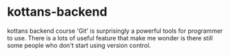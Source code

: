 # kottans-backend
 kottans backend course
'Git' is surprisingly a powerful tools for programmer to use.
There is a lots of useful feature that make me wonder is there still some people who don't start using version control.
